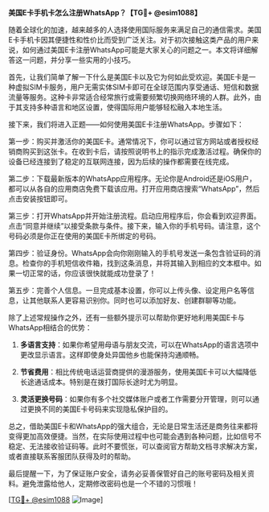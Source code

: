 **美国E卡手机卡怎么注册WhatsApp？【TG💪+ @esim1088】**

随着全球化的加速，越来越多的人选择使用国际服务来满足自己的通信需求。美国E卡手机卡因其便捷性和性价比而受到广泛关注。对于初次接触这类产品的用户来说，如何通过美国E卡注册WhatsApp可能是大家关心的问题之一。本文将详细解答这一问题，并分享一些实用的小技巧。

首先，让我们简单了解一下什么是美国E卡以及它为何如此受欢迎。美国E卡是一种虚拟SIM卡服务，用户无需实体SIM卡即可在全球范围内享受通话、短信和数据流量等服务。这种卡非常适合经常旅行或需要频繁切换网络环境的人群。此外，由于其支持多种语言和地区设置，使得国际用户能够轻松融入本地生活。

接下来，我们将进入正题——如何使用美国E卡注册WhatsApp。步骤如下：

第一步：购买并激活你的美国E卡。通常情况下，你可以通过官方网站或者授权经销商购买到这张卡。在收到卡后，请按照说明书上的指示完成激活过程。确保你的设备已经连接到了稳定的互联网连接，因为后续的操作都需要在线完成。

第二步：下载最新版本的WhatsApp应用程序。无论你是Android还是iOS用户，都可以从各自的应用商店免费下载该应用。打开应用商店搜索“WhatsApp”，然后点击安装按钮即可。

第三步：打开WhatsApp并开始注册流程。启动应用程序后，你会看到欢迎界面。点击“同意并继续”以接受条款与条件。接下来，输入你的手机号码。请注意，这个号码必须是你正在使用的美国E卡所绑定的号码。

第四步：验证身份。WhatsApp会向你刚刚输入的手机号发送一条包含验证码的消息。检查你的手机短信收件箱，找到这条消息，并将其输入到相应的文本框中。如果一切正常的话，你应该很快就能成功登录了！

第五步：完善个人信息。一旦完成基本设置，你可以上传头像、设定用户名等信息，让其他联系人更容易识别你。同时也可以添加好友、创建群聊等功能。

除了上述常规操作之外，还有一些额外提示可以帮助你更好地利用美国E卡与WhatsApp相结合的优势：

1. **多语言支持**：如果你希望用母语与朋友交流，可以在WhatsApp的语言选项中更改显示语言。这样即使身处异国他乡也能保持沟通顺畅。
   
2. **节省费用**：相比传统电话运营商提供的漫游服务，使用美国E卡可以大幅降低长途通话成本。特别是在拨打国际长途时尤为明显。
    
3. **灵活更换号码**：如果你有多个社交媒体账户或者工作需要分开管理，则可以通过更换不同的美国E卡号码来实现隐私保护目的。

总之，借助美国E卡和WhatsApp的强大组合，无论是日常生活还是商务往来都将变得更加高效便捷。当然，在实际使用过程中也可能会遇到各种问题，比如信号不稳定、无法接收验证码等。此时不要慌张，可以查阅官方帮助文档寻求解决方案，或者直接联系客服团队获得及时的帮助。

最后提醒一下，为了保证账户安全，请务必妥善保管好自己的账号密码及相关资料。避免泄露给他人，定期修改密码也是一个不错的习惯哦！

[[TG💪+ @esim1088](https://t.me/s/esim1088) ![Image](https://i.postimg.cc/4NQfJmqS/Snipaste-2025-05-13-00-14-12.png)]